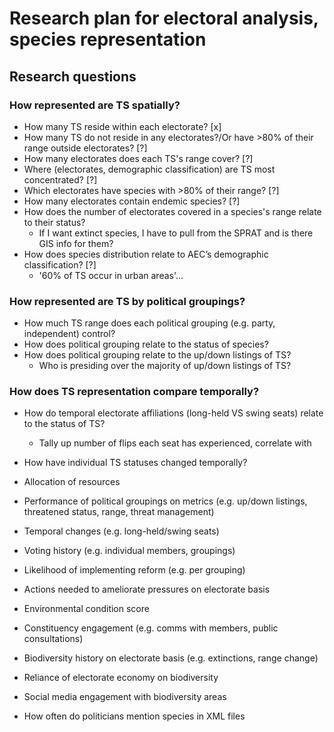 # Research plan for electoral analysis, species representation

## Research questions
### How represented are TS spatially?
* How many TS reside within each electorate? [x]
* How many TS do not reside in any electorates?/Or have >80% of their range outside electorates? [?]
* How many electorates does each TS's range cover? [?]
* Where (electorates, demographic classification) are TS most concentrated? [?]
* Which electorates have species with >80% of their range? [?]
* How many electorates contain endemic species? [?]
* How does the number of electorates covered in a species's range relate to their status?
    * If I want extinct species, I have to pull from the SPRAT and is there GIS info for them?
* How does species distribution relate to AEC’s demographic classification? [?]
    * '60% of TS occur in urban areas'...

### How represented are TS by political groupings?
* How much TS range does each political grouping (e.g. party, independent) control?
* How does political grouping relate to the status of species?
* How does political grouping relate to the up/down listings of TS?
    * Who is presiding over the majority of up/down listings of TS?

### How does TS representation compare temporally?
* How do temporal electorate affiliations (long-held VS swing seats) relate to the status of TS?
    * Tally up number of flips each seat has experienced, correlate with 
* How have individual TS statuses changed temporally?


* Allocation of resources
* Performance of political groupings on metrics (e.g. up/down listings, threatened status, range, threat management)
* Temporal changes (e.g. long-held/swing seats)
* Voting history (e.g. individual members, groupings)
* Likelihood of implementing reform (e.g. per grouping)
* Actions needed to ameliorate pressures on electorate basis
* Environmental condition score
* Constituency engagement (e.g. comms with members, public consultations)
* Biodiversity history on electorate basis (e.g. extinctions, range change)
* Reliance of electorate economy on biodiversity 
* Social media engagement with biodiversity areas
* How often do politicians mention species in XML files
